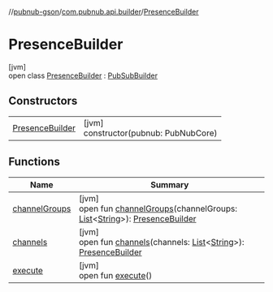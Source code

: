 //[pubnub-gson](../../../index.md)/[com.pubnub.api.builder](../index.md)/[PresenceBuilder](index.md)

# PresenceBuilder

[jvm]\
open class [PresenceBuilder](index.md) : [PubSubBuilder](../-pub-sub-builder/index.md)

## Constructors

| | |
|---|---|
| [PresenceBuilder](-presence-builder.md) | [jvm]<br>constructor(pubnub: PubNubCore) |

## Functions

| Name | Summary |
|---|---|
| [channelGroups](channel-groups.md) | [jvm]<br>open fun [channelGroups](channel-groups.md)(channelGroups: [List](https://docs.oracle.com/javase/8/docs/api/java/util/List.html)&lt;[String](https://docs.oracle.com/javase/8/docs/api/java/lang/String.html)&gt;): [PresenceBuilder](index.md) |
| [channels](channels.md) | [jvm]<br>open fun [channels](channels.md)(channels: [List](https://docs.oracle.com/javase/8/docs/api/java/util/List.html)&lt;[String](https://docs.oracle.com/javase/8/docs/api/java/lang/String.html)&gt;): [PresenceBuilder](index.md) |
| [execute](execute.md) | [jvm]<br>open fun [execute](execute.md)() |
